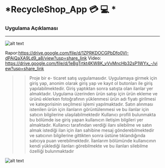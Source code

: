 # *RecycleShop_App :credit_card: :computer:		*

### Uygulama Açıklaması
------

![alt text](https://cdn.hosting.com.tr/blog/wp-content/uploads/2020/09/wordpress-ile-eticaret-yapma-dikkat-edilmesi-gereken-8-onemli-nokta.png)
>>
Rapor:https://drive.google.com/file/d/1ZPRKDOCGPbDfo0VI-dPAiQaXA9Ld9_a8/view?usp=share_link 
Video: https://drive.google.com/file/d/1eBgTrtkt4KW8K_vVvMncHb32sP1WYx_-/view?usp=share_link
>>Proje bir e- ticaret satış uygulamasıdır. Uygulamaya girmek için giriş yap, anonim olarak giriş yap ve kayıt ol butonları ile giriş yapılabilmektedir. Giriş yaptıktan sonra satışta olan ilanlar yer almaktadır. 
Uygulama üzerinden ürün satışı için ürün ekleme ve ürünü eklerken fotoğrafının yüklenmesi ürün adı fiyatı girilmesi ve kategorisinin seçilmesi işlemi yapılmaktadır.
Satın alınması istenilen ürün için ilanların görüntülenmesi ve bu ilanlar için satıcın bilgilerine ulaşılabilmektedir
 Kullanıcı profili bulunmakta bu bölümde ise giriş yapan kullanıcın iletişim bilgileri yer almaktadır.
Kullanıcı tarafından verdiği ilanı silebilme ve satın almak istediği ilan için ilan sahibine mesaj gönderebilmektedir ve satıcının bilgilerine gittikten sonra üstüne tıklandığında satıcıya puan verebilmektedir.
İlanlarım bölümünde kullanıcının kendi yüklediği ilanları görebilmekte ve bu ilanları silebilme özelliği bulunmaktadır

![alt text](https://user-images.githubusercontent.com/86318503/213913097-095ec580-df99-4600-8696-9062e1d92e9b.png)





